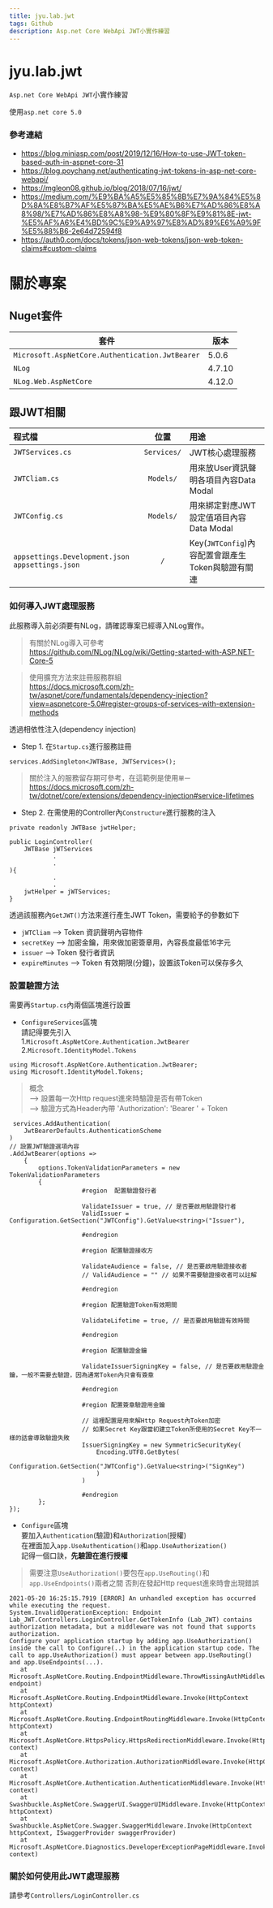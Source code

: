 ```yaml
---
title: jyu.lab.jwt
tags: Github
description: Asp.net Core WebApi JWT小實作練習
---
```


# jyu.lab.jwt

`Asp.net Core WebApi JWT`小實作練習

使用`asp.net core 5.0`

### 參考連結

* https://blog.miniasp.com/post/2019/12/16/How-to-use-JWT-token-based-auth-in-aspnet-core-31
* https://blog.poychang.net/authenticating-jwt-tokens-in-asp-net-core-webapi/
* https://mgleon08.github.io/blog/2018/07/16/jwt/
* https://medium.com/%E9%BA%A5%E5%85%8B%E7%9A%84%E5%8D%8A%E8%B7%AF%E5%87%BA%E5%AE%B6%E7%AD%86%E8%A8%98/%E7%AD%86%E8%A8%98-%E9%80%8F%E9%81%8E-jwt-%E5%AF%A6%E4%BD%9C%E9%A9%97%E8%AD%89%E6%A9%9F%E5%88%B6-2e64d72594f8
* https://auth0.com/docs/tokens/json-web-tokens/json-web-token-claims#custom-claims

# 關於專案

## Nuget套件

| 套件 | 版本 |
| -------- | -------- |
| `Microsoft.AspNetCore.Authentication.JwtBearer`     | 5.0.6     |
| `NLog`     | 4.7.10     |
| `NLog.Web.AspNetCore`     | 4.12.0     |

## 跟JWT相關

| 程式檔                                            |    位置     | 用途                                              |
|:------------------------------------------------- |:-----------:|:------------------------------------------------- |
| `JWTServices.cs`                                  | `Services/` | JWT核心處理服務                                   |
| `JWTCliam.cs`                                     |  `Models/`  | 用來放User資訊聲明各項目內容Data Modal            |
| `JWTConfig.cs`                                    |  `Models/`  | 用來綁定對應JWT設定值項目內容Data Modal           |
| `appsettings.Development.json` `appsettings.json` |     `/`     | Key(`JWTConfig`)內容配置會跟產生Token與驗證有關連 |

### 如何導入JWT處理服務
此服務導入前必須要有NLog，請確認專案已經導入NLog實作。
> 有關於NLog導入可參考 <br/>
> https://github.com/NLog/NLog/wiki/Getting-started-with-ASP.NET-Core-5

> 使用擴充方法來註冊服務群組 <br/>
> https://docs.microsoft.com/zh-tw/aspnet/core/fundamentals/dependency-injection?view=aspnetcore-5.0#register-groups-of-services-with-extension-methods

透過相依性注入(dependency injection)

* Step 1. 在`Startup.cs`進行服務註冊
```csharp=
services.AddSingleton<JWTBase, JWTServices>();
```
> 關於注入的服務留存期可參考，在這範例是使用`單一` <br/>
> https://docs.microsoft.com/zh-tw/dotnet/core/extensions/dependency-injection#service-lifetimes

* Step 2. 在需使用的Controller內`Constructure`進行服務的注入
```csharp=
private readonly JWTBase jwtHelper;

public LoginController(
    JWTBase jWTServices
            .
            .
){
            .
            .
    jwtHelper = jWTServices;
}
```

透過該服務內`GetJWT()`方法來進行產生JWT Token，需要給予的參數如下
* `jWTCliam` --> Token 資訊聲明內容物件
* `secretKey` --> 加密金鑰，用來做加密簽章用，內容長度最低16字元
* `issuer` --> Token 發行者資訊
* `expireMinutes` --> Token 有效期限(分鐘)，設置該Token可以保存多久

### 設置驗證方法
需要再`Startup.cs`內兩個區塊進行設置

* `ConfigureServices`區塊 <br/>
請記得要先引入 <br/>
1.`Microsoft.AspNetCore.Authentication.JwtBearer` <br/>
2.`Microsoft.IdentityModel.Tokens` <br/>
```csharp=
using Microsoft.AspNetCore.Authentication.JwtBearer;
using Microsoft.IdentityModel.Tokens;
```
> 概念<br/>
> --> 設置每一次Http request進來時驗證是否有帶Token <br/>
> --> 驗證方式為Header內帶 'Authorization': 'Bearer ' + Token

```csharp=
 services.AddAuthentication(
    JwtBearerDefaults.AuthenticationScheme
)
// 設置JWT驗證選項內容
.AddJwtBearer(options =>
    {
        options.TokenValidationParameters = new TokenValidationParameters
        {
                    #region  配置驗證發行者

                    ValidateIssuer = true, // 是否要啟用驗證發行者
                    ValidIssuer = Configuration.GetSection("JWTConfig").GetValue<string>("Issuer"),

                    #endregion

                    #region 配置驗證接收方

                    ValidateAudience = false, // 是否要啟用驗證接收者
                    // ValidAudience = "" // 如果不需要驗證接收者可以註解

                    #endregion

                    #region 配置驗證Token有效期間

                    ValidateLifetime = true, // 是否要啟用驗證有效時間

                    #endregion

                    #region 配置驗證金鑰

                    ValidateIssuerSigningKey = false, // 是否要啟用驗證金鑰，一般不需要去驗證，因為通常Token內只會有簽章

                    #endregion

                    #region 配置簽章驗證用金鑰

                    // 這裡配置是用來解Http Request內Token加密
                    // 如果Secret Key跟當初建立Token所使用的Secret Key不一樣的話會導致驗證失敗
                    IssuerSigningKey = new SymmetricSecurityKey(
                        Encoding.UTF8.GetBytes(
                            Configuration.GetSection("JWTConfig").GetValue<string>("SignKey")
                        )
                    )

                    #endregion
        };
});
```

* `Configure`區塊 <br/>
要加入`Authentication`(驗證)和`Authorization`(授權) <br/>
在裡面加入`app.UseAuthentication()`和`app.UseAuthorization()`  <br/>
記得一個口訣，**先驗證在進行授權**

> 需要注意`UseAuthorization()`要包在`app.UseRouting()`和`app.UseEndpoints()`兩者之間
> 否則在發起Http request進來時會出現錯誤

```
2021-05-20 16:25:15.7919 [ERROR] An unhandled exception has occurred while executing the request. 
System.InvalidOperationException: Endpoint Lab_JWT.Controllers.LoginController.GetTokenInfo (Lab_JWT) contains authorization metadata, but a middleware was not found that supports authorization.
Configure your application startup by adding app.UseAuthorization() inside the call to Configure(..) in the application startup code. The call to app.UseAuthorization() must appear between app.UseRouting() and app.UseEndpoints(...).
   at Microsoft.AspNetCore.Routing.EndpointMiddleware.ThrowMissingAuthMiddlewareException(Endpoint endpoint)
   at Microsoft.AspNetCore.Routing.EndpointMiddleware.Invoke(HttpContext httpContext)
   at Microsoft.AspNetCore.Routing.EndpointRoutingMiddleware.Invoke(HttpContext httpContext)
   at Microsoft.AspNetCore.HttpsPolicy.HttpsRedirectionMiddleware.Invoke(HttpContext context)
   at Microsoft.AspNetCore.Authorization.AuthorizationMiddleware.Invoke(HttpContext context)
   at Microsoft.AspNetCore.Authentication.AuthenticationMiddleware.Invoke(HttpContext context)
   at Swashbuckle.AspNetCore.SwaggerUI.SwaggerUIMiddleware.Invoke(HttpContext httpContext)
   at Swashbuckle.AspNetCore.Swagger.SwaggerMiddleware.Invoke(HttpContext httpContext, ISwaggerProvider swaggerProvider)
   at Microsoft.AspNetCore.Diagnostics.DeveloperExceptionPageMiddleware.Invoke(HttpContext context)
```

### 關於如何使用此JWT處理服務
請參考`Controllers/LoginController.cs`

